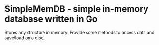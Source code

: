 # SimpleMemDB - simple in-memory database written in Go

Stores any structure in memory. Provide some methods to access data and save/load on a disc.